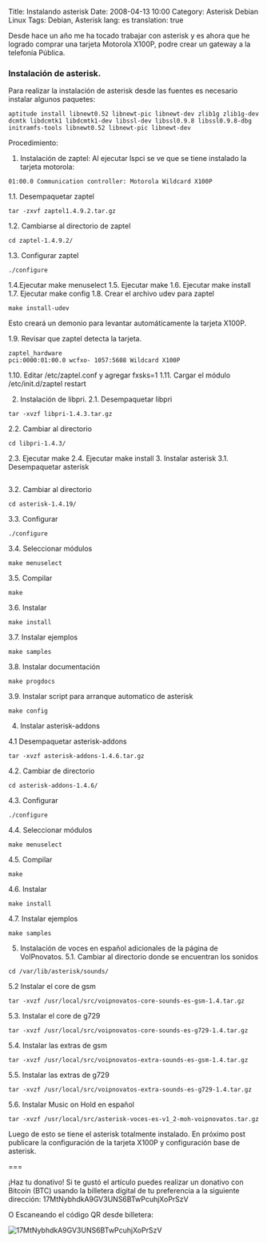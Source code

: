 Title: Instalando asterisk 
Date: 2008-04-13 10:00
Category: Asterisk Debian Linux
Tags: Debian, Asterisk 
lang: es
translation: true

Desde hace un año me ha tocado trabajar con asterisk y es ahora que 
he logrado comprar una tarjeta Motorola X100P, podre crear un 
gateway a la telefonía Pública.

### Instalación de asterisk.

Para realizar la instalación de asterisk desde las fuentes es necesario 
instalar algunos paquetes:
```
aptitude install libnewt0.52 libnewt-pic libnewt-dev zlib1g zlib1g-dev dcmtk libdcmtk1 libdcmtk1-dev libssl-dev libssl0.9.8 libssl0.9.8-dbg initramfs-tools libnewt0.52 libnewt-pic libnewt-dev
```
Procedimiento:
1. Instalación de zaptel: Al ejecutar lspci se ve que se tiene instalado 
la tarjeta motorola:
```
01:00.0 Communication controller: Motorola Wildcard X100P
```
1.1. Desempaquetar zaptel
```
tar ­-zxvf zaptel­1.4.9.2.tar.gz
```

1.2. Cambiarse al directorio de zaptel
```
cd zaptel-1.4.9.2/
```
1.3. Configurar zaptel
```
./configure
```

1.4.Ejecutar make menuselect
1.5. Ejecutar make
1.6. Ejecutar make install
1.7. Ejecutar make config
1.8. Crear el archivo udev para zaptel
```
make install-udev
```

Esto creará un demonio para levantar automáticamente la tarjeta X100P.

1.9. Revisar que zaptel detecta la tarjeta.
```
zaptel_hardware
pci:0000:01:00.0 wcfxo- 1057:5608 Wildcard X100P
```

1.10. Editar /etc/zaptel.conf y agregar fxsks=1
1.11. Cargar el módulo /etc/init.d/zaptel restart

2. Instalación de libpri.
2.1. Desempaquetar libpri
```
tar -xvzf libpri-1.4.3.tar.gz
```
2.2. Cambiar al directorio
```
cd libpri-1.4.3/
```
2.3. Ejecutar make
2.4. Ejecutar make install
3. Instalar asterisk
3.1. Desempaquetar asterisk
```tar -xvzf asterisk-1.4.19.tar.gz
```
3.2. Cambiar al directorio
```
cd asterisk-1.4.19/
```
3.3. Configurar
```
./configure
```
3.4. Seleccionar módulos
```
make menuselect
```
3.5. Compilar
```
make
```

3.6. Instalar
```
make install
```

3.7. Instalar ejemplos
```
make samples
```

3.8. Instalar documentación
```
make progdocs
```

3.9. Instalar script para arranque automatico de asterisk
```
make config
```

4. Instalar asterisk-addons

4.1 Desempaquetar asterisk-addons
```
tar -xvzf asterisk-addons-1.4.6.tar.gz
```

4.2. Cambiar de directorio
```
cd asterisk-addons-1.4.6/
```

4.3. Configurar
```
./configure
```

4.4. Seleccionar módulos
```
make menuselect
```

4.5. Compilar
```
make
```
4.6. Instalar
```
make install
```

4.7. Instalar ejemplos
```
make samples
```

5. Instalación de voces en español adicionales de la página de VoIPnovatos.
5.1. Cambiar al directorio donde se encuentran los sonidos
```
cd /var/lib/asterisk/sounds/
```

5.2 Instalar el core de gsm
```
tar -xvzf /usr/local/src/voipnovatos-core-sounds-es-gsm-1.4.tar.gz
```

5.3. Instalar el core de g729
```
tar -xvzf /usr/local/src/voipnovatos-core-sounds-es-g729-1.4.tar.gz
```

5.4. Instalar las extras de gsm
```
tar -xvzf /usr/local/src/voipnovatos-extra-sounds-es-gsm-1.4.tar.gz
```

5.5. Instalar las extras de g729
```
tar -xvzf /usr/local/src/voipnovatos-extra-sounds-es-g729-1.4.tar.gz
```

5.6. Instalar Music on Hold en español
```
tar -xvzf /usr/local/src/asterisk-voces-es-v1_2-moh-voipnovatos.tar.gz
```

Luego de esto se tiene el asterisk totalmente instalado.
En próximo post publicare la configuración de la tarjeta X100P y configuración 
base de asterisk.

===

¡Haz tu donativo!
Si te gustó el artículo puedes realizar un donativo con Bitcoin (BTC) 
usando la billetera digital de tu preferencia a la siguiente 
dirección: 17MtNybhdkA9GV3UNS6BTwPcuhjXoPrSzV

O Escaneando el código QR desde billetera:

![17MtNybhdkA9GV3UNS6BTwPcuhjXoPrSzV](./imagenes/17MtNybhdkA9GV3UNS6BTwPcuhjXoPrSzV.png)